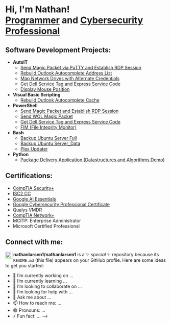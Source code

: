 <h1>Hi, I'm Nathan! <br/><a href="https://github.com/nathanlarsen1">Programmer</a> and <a href="https://www.linkedin.com/in/nathan-larsen-49671a82/">Cybersecurity Professional</a></h1>

<h2>Software Development Projects:</h2>

- <b>AutoIT</b>
  - [Send Magic Packet via PuTTY and Establish RDP Session](https://github.com/nathanlarsen11/Algorithms-Practice)
  - [Rebuild Outlook Autocomplete Address List](https://github.com/nathanlarsen11/Algorithms-Practice)
  - [Map Network Drives with Alternate Credentials](https://github.com/nathanlarsen11/Algorithms-Practice)
  - [Get Dell Service Tag and Express Service Code](https://github.com/nathanlarsen11/Algorithms-Practice)
  - [Display Mouse Position](https://github.com/nathanlarsen11/Algorithms-Practice)
- <b>Visual Basic Scripting</b>
  - [Rebuild Outlook Autocomplete Cache](https://github.com/nathanlarsen11/4chan-Image-Analysis-Middleware-C964)
- <b>PowerShell</b>
  - [Send Magic Packet and Establish RDP Session](https://github.com/nathanlarsen11/Sentinel-Lab)
  - [Send WOL Magic Packet](https://github.com/nathanlarsen11/Jwipe.PowerShell)
  - [Get Dell Service Tag and Express Service Code](https://github.com/nathanlarsen11/AD_PS)
  - [FIM (File Integrity Monitor)](https://github.com/nathanlarsen11/PowerShell-Integrity-FIM)
- <b>Bash</b>
  - [Backup Ubuntu Server Full](https://github.com/nathanlarsen11/EncrypterPOC)
  - [Backup Ubuntu Server_Data](https://github.com/nathanlarsen11/DecrypterPOC)
  - [Plex Updater](https://github.com/nathanlarsen11/Key-Logger-With-Email)
- <b>Python</b>
  - [Package Delivery Application (Datastructures and Algorithms Demo)](https://github.com/nathanlarsen11/Package-Delivery-Pathfinding-Algorithm)

<h2> Certifications:</h2>

- [CompTIA Security+](https://www.comptia.org/certifications/security)
- [ISC2 CC](https://www.isc2.org/landing/1mcc?utm_source=google&utm_medium=cpc&utm_campaign=GBL-CC-1M-DG&utm_term=search&utm_content=GBL-CC-1M-DG&gad_source=1&gclid=CjwKCAjw3P-2BhAEEiwA3yPhwKce7A6S9Mt46gfALP1YHUSvypAvJrCuLcyYdOBS4g8aRF-MYC4e8BoCzHwQAvD_BwE)
- [Google AI Essentials](https://www.coursera.org/learn/google-ai-essentials)
- [Google Cybersecurity Professional Certificate](https://www.coursera.org/google-certificates/cybersecurity-certificate?utm_campaign=sou--direct__med--none-direct__cam--gwgsite__con--null__ter--null&utm_medium=institutions&utm_source=google)
- [Qualys VMDR](https://www.qualys.com/training/course/vmdr/)
- [CompTIA Network+](https://www.comptia.org/certifications/network)
- MCITP: Enterprise Administrator
- Microsoft Certified Professional


<h2>Connect with me:</h2>

[<img align="left" alt="NathanLarsen | LinkedIn" width="22px" src="https://cdn.jsdelivr.net/npm/simple-icons@v3/icons/linkedin.svg" />][linkedin]

[linkedin]: https://linkedin.com/in/nathan-larsen-49671a82
**nathanlarsen1/nathanlarsen1** is a ✨ _special_ ✨ repository because its `README.md` (this file) appears on your GitHub profile.
Here are some ideas to get you started:
- 🔭 I’m currently working on ...
- 🌱 I’m currently learning ...
- 👯 I’m looking to collaborate on ...
- 🤔 I’m looking for help with ...
- 💬 Ask me about ...
- 📫 How to reach me: ...
- 😄 Pronouns: ...
- ⚡ Fun fact: ...
-->
